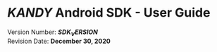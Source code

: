 # $KANDY$ Android SDK - User Guide
Version Number: **$SDK_VERSION$**
<br>
Revision Date: **December 30, 2020**
